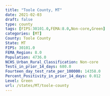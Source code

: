 ```yaml
---
title: "Toole County, MT"
date: 2021-02-03
draft: false
type: county
tags: [FIPS:30101.0,FEMA:8.0,Non-core,Green]
categories: [MT]
County: Toole County
State: MT
FIPS: 30101.0
FEMA_Region: 8.0
Population: 4736.0
NCHS_Urban_Rural_Classification: Non-core
Tests_in_prior_14_days: 680.0
Fourteen_day_test_rate_per_100000: 14358.0
Percent_Positivity_in_prior_14_days: 0.012
Level: Green
url: /states/MT/toole-county
---
```



